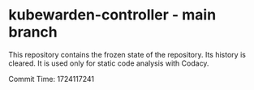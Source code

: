 # kubewarden-controller - main branch

This repository contains the frozen state of the repository.
Its history is cleared. It is used only for static code
analysis with Codacy.

Commit Time: 1724117241
